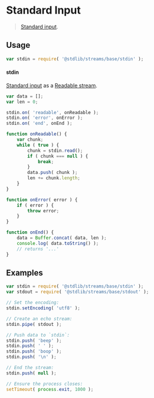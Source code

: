 # Standard Input

> [Standard input][standard-streams].

<section class="usage">

## Usage

```javascript
var stdin = require( '@stdlib/streams/base/stdin' );
```

#### stdin

[Standard input][standard-streams] as a [Readable stream][readable-stream].

```javascript
var data = [];
var len = 0;

stdin.on( 'readable', onReadable );
stdin.on( 'error', onError );
stdin.on( 'end', onEnd );

function onReadable() {
    var chunk;
    while ( true ) {
        chunk = stdin.read();
        if ( chunk === null ) {
            break;
        }
        data.push( chunk );
        len += chunk.length;
    }
}

function onError( error ) {
    if ( error ) {
        throw error;
    }
}

function onEnd() {
    data = Buffer.concat( data, len );
    console.log( data.toString() );
    // returns '...'
}
```

</section>

<!-- /.usage -->

<section class="examples">

## Examples

<!-- eslint-disable no-process-exit -->

<!-- eslint no-undef: "error" -->

```javascript
var stdin = require( '@stdlib/streams/base/stdin' );
var stdout = require( '@stdlib/streams/base/stdout' );

// Set the encoding:
stdin.setEncoding( 'utf8' );

// Create an echo stream:
stdin.pipe( stdout );

// Push data to `stdin`:
stdin.push( 'beep' );
stdin.push( ' ' );
stdin.push( 'boop' );
stdin.push( '\n' );

// End the stream:
stdin.push( null );

// Ensure the process closes:
setTimeout( process.exit, 1000 );
```

</section>

<!-- /.examples -->

<section class="links">

[standard-streams]: https://en.wikipedia.org/wiki/Standard_streams

[readable-stream]: https://nodejs.org/api/stream.html#stream_class_stream_readable

</section>

<!-- /.links -->
